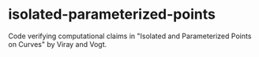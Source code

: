 # isolated-parameterized-points
Code verifying computational claims in "Isolated and Parameterized Points on Curves" by Viray and Vogt.
